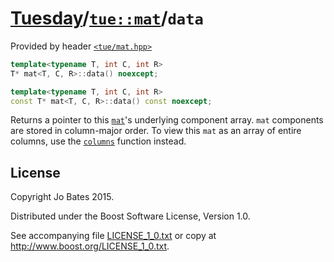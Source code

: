 [Tuesday](../../../README.md)/[`tue::mat`](../../headers/mat.md)/`data`
=======================================================================
Provided by header [`<tue/mat.hpp>`](../../headers/mat.md)

```c++
template<typename T, int C, int R>
T* mat<T, C, R>::data() noexcept;

template<typename T, int C, int R>
const T* mat<T, C, R>::data() const noexcept;
```

Returns a pointer to this [`mat`](../../headers/mat.md)'s underlying component
array. `mat` components are stored in column-major order. To view this `mat` as
an array of entire columns, use the [`columns`](columns.md) function instead.

License
-------
Copyright Jo Bates 2015.

Distributed under the Boost Software License, Version 1.0.

See accompanying file [LICENSE_1_0.txt](../../../LICENSE_1_0.txt) or copy at
http://www.boost.org/LICENSE_1_0.txt.
